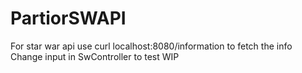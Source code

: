 # PartiorSWAPI
For star war api
use 
curl localhost:8080/information 
to fetch the info
Change input in SwController to test
WIP


